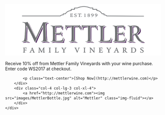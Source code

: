 <div class="card">
    <div class="row">
        <div class="col-8 col-lg-9 col-xl-8 card-body align-self-center">
            <a href="http://mettlerwine.com"><img src="images/MettlerLogo.png" alt="Mettler" class="img-fluid"></a>
            <p class="card-text text-center">Receive 10% off from Mettler Family Vineyards with your wine purchase. Enter code WS2017 at checkout.</p>

            <p class="text-center">[Shop Now](http://mettlerwine.com)</p>
        </div>
        <div class="col-4 col-lg-3 col-xl-4">
            <a href="http://mettlerwine.com"><img src="images/MettlerBottle.jpg" alt="Mettler" class="img-fluid"></a>
        </div>
    </div>
</div>
